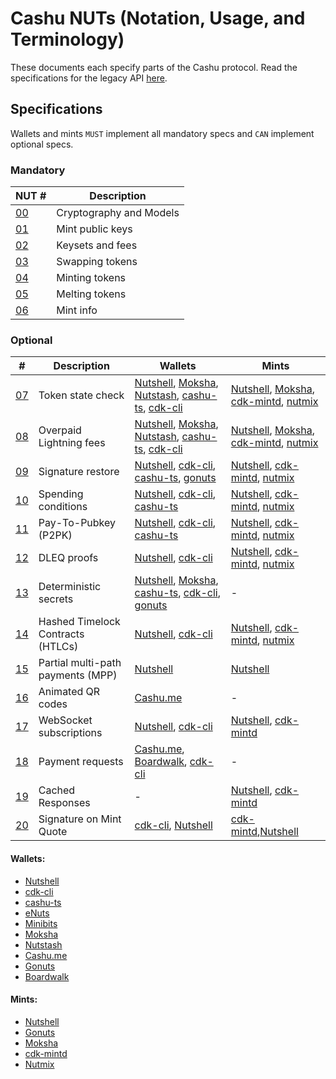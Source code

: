 # Cashu NUTs (Notation, Usage, and Terminology)

These documents each specify parts of the Cashu protocol. Read the specifications for the legacy API [here](https://github.com/cashubtc/nuts/tree/74f26b81b6617db710fa1081eebc0c7203711213).

## Specifications

Wallets and mints `MUST` implement all mandatory specs and `CAN` implement optional specs.

### Mandatory

| NUT #    | Description             |
| -------- | ----------------------- |
| [00][00] | Cryptography and Models |
| [01][01] | Mint public keys        |
| [02][02] | Keysets and fees        |
| [03][03] | Swapping tokens         |
| [04][04] | Minting tokens          |
| [05][05] | Melting tokens          |
| [06][06] | Mint info               |

### Optional

| #        | Description                       | Wallets                                                                     | Mints                                                   |
| -------- | --------------------------------- | --------------------------------------------------------------------------- | ------------------------------------------------------- |
| [07][07] | Token state check                 | [Nutshell][py], [Moksha][moksha], [Nutstash][ns], [cashu-ts][ts], [cdk-cli] | [Nutshell][py], [Moksha][moksha], [cdk-mintd], [nutmix] |
| [08][08] | Overpaid Lightning fees           | [Nutshell][py], [Moksha][moksha], [Nutstash][ns], [cashu-ts][ts], [cdk-cli] | [Nutshell][py], [Moksha][moksha], [cdk-mintd], [nutmix] |
| [09][09] | Signature restore                 | [Nutshell][py], [cdk-cli], [cashu-ts][ts], [gonuts]                         | [Nutshell][py], [cdk-mintd], [nutmix]                   |
| [10][10] | Spending conditions               | [Nutshell][py], [cdk-cli], [cashu-ts][ts]                                   | [Nutshell][py], [cdk-mintd], [nutmix]                   |
| [11][11] | Pay-To-Pubkey (P2PK)              | [Nutshell][py], [cdk-cli], [cashu-ts][ts]                                   | [Nutshell][py], [cdk-mintd], [nutmix]                   |
| [12][12] | DLEQ proofs                       | [Nutshell][py], [cdk-cli]                                                   | [Nutshell][py], [cdk-mintd], [nutmix]                   |
| [13][13] | Deterministic secrets             | [Nutshell][py], [Moksha][moksha], [cashu-ts][ts], [cdk-cli], [gonuts]       | -                                                       |
| [14][14] | Hashed Timelock Contracts (HTLCs) | [Nutshell][py], [cdk-cli]                                                   | [Nutshell][py], [cdk-mintd], [nutmix]                   |
| [15][15] | Partial multi-path payments (MPP) | [Nutshell][py]                                                              | [Nutshell][py]                                          |
| [16][16] | Animated QR codes                 | [Cashu.me][cashume]                                                         | -                                                       |
| [17][17] | WebSocket subscriptions           | [Nutshell][py], [cdk-cli][cdk-cli]                                          | [Nutshell][py], [cdk-mintd][cdk-mintd]                  |
| [18][18] | Payment requests                  | [Cashu.me][cashume], [Boardwalk][bwc], [cdk-cli]                            | -                                                       |
| [19][19] | Cached Responses                  | -                                                                           | [Nutshell][py], [cdk-mintd]                             |
| [20][20] | Signature on Mint Quote           | [cdk-cli], [Nutshell][py]                                                   | [cdk-mintd],[Nutshell][py]                              |

#### Wallets:

- [Nutshell][py]
- [cdk-cli][cdk-cli]
- [cashu-ts][ts]
- [eNuts][enuts]
- [Minibits][minibits]
- [Moksha][moksha]
- [Nutstash][ns]
- [Cashu.me][cashume]
- [Gonuts][gonuts]
- [Boardwalk][bwc]

#### Mints:

- [Nutshell][py]
- [Gonuts][gonuts]
- [Moksha][moksha]
- [cdk-mintd][cdk-mintd]
- [Nutmix][nutmix]

[py]: https://github.com/cashubtc/nutshell
[lnbits]: https://github.com/lnbits/cashu
[cashume]: https://cashu.me
[ns]: https://nutstash.app/
[ts]: https://github.com/cashubtc/cashu-ts
[enuts]: https://github.com/cashubtc/eNuts
[minibits]: https://github.com/minibits-cash/minibits_wallet
[moksha]: https://github.com/ngutech21/moksha
[cdk]: https://github.com/cashubtc/cdk
[cdk-cli]: https://github.com/cashubtc/cdk/tree/main/crates/cdk-cli
[cdk-mintd]: https://github.com/cashubtc/cdk/tree/main/crates/cdk-mintd
[gonuts]: https://github.com/elnosh/gonuts
[nutmix]: https://github.com/lescuer97/nutmix
[bwc]: https://github.com/MakePrisms/boardwalkcash
[00]: 00.md
[01]: 01.md
[02]: 02.md
[03]: 03.md
[04]: 04.md
[05]: 05.md
[06]: 06.md
[07]: 07.md
[08]: 08.md
[09]: 09.md
[10]: 10.md
[11]: 11.md
[12]: 12.md
[13]: 13.md
[14]: 14.md
[15]: 15.md
[16]: 16.md
[17]: 17.md
[18]: 18.md
[19]: 19.md
[20]: 20.md
